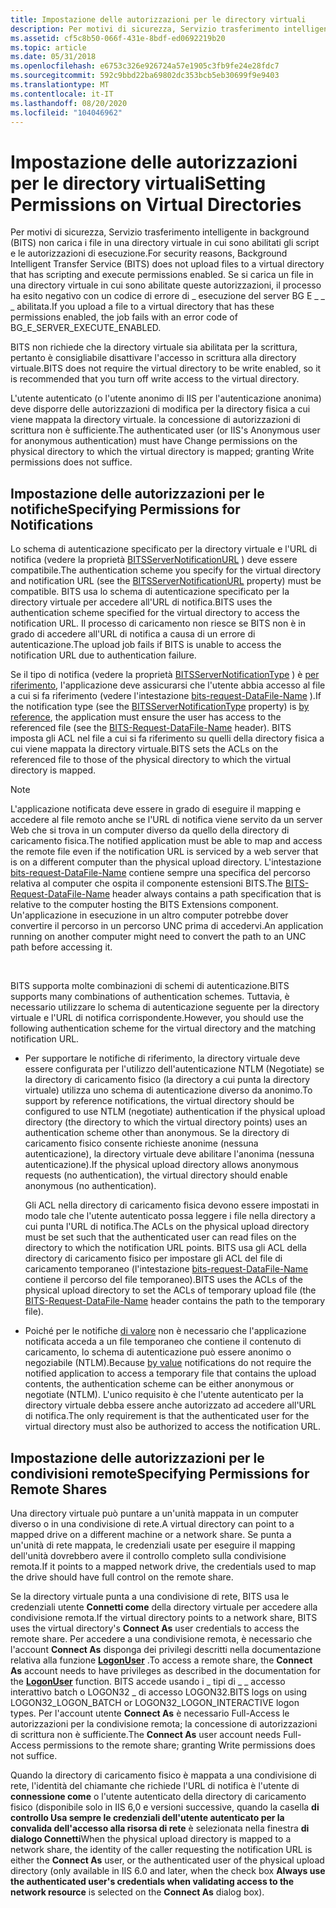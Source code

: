 ```yaml
---
title: Impostazione delle autorizzazioni per le directory virtuali
description: Per motivi di sicurezza, Servizio trasferimento intelligente in background (BITS) non carica i file in una directory virtuale in cui sono abilitati gli script e le autorizzazioni di esecuzione.
ms.assetid: cf5c8b50-066f-431e-8bdf-ed0692219b20
ms.topic: article
ms.date: 05/31/2018
ms.openlocfilehash: e6753c326e926724a57e1905c3fb9fe24e28fdc7
ms.sourcegitcommit: 592c9bbd22ba69802dc353bcb5eb30699f9e9403
ms.translationtype: MT
ms.contentlocale: it-IT
ms.lasthandoff: 08/20/2020
ms.locfileid: "104046962"
---
```

# <a name="setting-permissions-on-virtual-directories"></a><span data-ttu-id="7caff-103">Impostazione delle autorizzazioni per le directory virtuali</span><span class="sxs-lookup"><span data-stu-id="7caff-103">Setting Permissions on Virtual Directories</span></span>

<span data-ttu-id="7caff-104">Per motivi di sicurezza, Servizio trasferimento intelligente in background (BITS) non carica i file in una directory virtuale in cui sono abilitati gli script e le autorizzazioni di esecuzione.</span><span class="sxs-lookup"><span data-stu-id="7caff-104">For security reasons, Background Intelligent Transfer Service (BITS) does not upload files to a virtual directory that has scripting and execute permissions enabled.</span></span> <span data-ttu-id="7caff-105">Se si carica un file in una directory virtuale in cui sono abilitate queste autorizzazioni, il processo ha esito negativo con un codice di errore di \_ esecuzione del server BG E \_ \_ \_ abilitata.</span><span class="sxs-lookup"><span data-stu-id="7caff-105">If you upload a file to a virtual directory that has these permissions enabled, the job fails with an error code of BG\_E\_SERVER\_EXECUTE\_ENABLED.</span></span>

<span data-ttu-id="7caff-106">BITS non richiede che la directory virtuale sia abilitata per la scrittura, pertanto è consigliabile disattivare l'accesso in scrittura alla directory virtuale.</span><span class="sxs-lookup"><span data-stu-id="7caff-106">BITS does not require the virtual directory to be write enabled, so it is recommended that you turn off write access to the virtual directory.</span></span>

<span data-ttu-id="7caff-107">L'utente autenticato (o l'utente anonimo di IIS per l'autenticazione anonima) deve disporre delle autorizzazioni di modifica per la directory fisica a cui viene mappata la directory virtuale. la concessione di autorizzazioni di scrittura non è sufficiente.</span><span class="sxs-lookup"><span data-stu-id="7caff-107">The authenticated user (or IIS's Anonymous user for anonymous authentication) must have Change permissions on the physical directory to which the virtual directory is mapped; granting Write permissions does not suffice.</span></span>

## <a name="specifying-permissions-for-notifications"></a><span data-ttu-id="7caff-108">Impostazione delle autorizzazioni per le notifiche</span><span class="sxs-lookup"><span data-stu-id="7caff-108">Specifying Permissions for Notifications</span></span>

<span data-ttu-id="7caff-109">Lo schema di autenticazione specificato per la directory virtuale e l'URL di notifica (vedere la proprietà [BITSServerNotificationURL](bits-iis-extension-properties.md) ) deve essere compatibile.</span><span class="sxs-lookup"><span data-stu-id="7caff-109">The authentication scheme you specify for the virtual directory and notification URL (see the [BITSServerNotificationURL](bits-iis-extension-properties.md) property) must be compatible.</span></span> <span data-ttu-id="7caff-110">BITS usa lo schema di autenticazione specificato per la directory virtuale per accedere all'URL di notifica.</span><span class="sxs-lookup"><span data-stu-id="7caff-110">BITS uses the authentication scheme specified for the virtual directory to access the notification URL.</span></span> <span data-ttu-id="7caff-111">Il processo di caricamento non riesce se BITS non è in grado di accedere all'URL di notifica a causa di un errore di autenticazione.</span><span class="sxs-lookup"><span data-stu-id="7caff-111">The upload job fails if BITS is unable to access the notification URL due to authentication failure.</span></span>

<span data-ttu-id="7caff-112">Se il tipo di notifica (vedere la proprietà [BITSServerNotificationType](bits-iis-extension-properties.md) ) è [per riferimento](using-bits-notification-request-response-headers.md), l'applicazione deve assicurarsi che l'utente abbia accesso al file a cui si fa riferimento (vedere l'intestazione [bits-request-DataFile-Name](notification-protocol-for-server-applications.md) ).</span><span class="sxs-lookup"><span data-stu-id="7caff-112">If the notification type (see the [BITSServerNotificationType](bits-iis-extension-properties.md) property) is [by reference](using-bits-notification-request-response-headers.md), the application must ensure the user has access to the referenced file (see the [BITS-Request-DataFile-Name](notification-protocol-for-server-applications.md) header).</span></span> <span data-ttu-id="7caff-113">BITS imposta gli ACL nel file a cui si fa riferimento su quelli della directory fisica a cui viene mappata la directory virtuale.</span><span class="sxs-lookup"><span data-stu-id="7caff-113">BITS sets the ACLs on the referenced file to those of the physical directory to which the virtual directory is mapped.</span></span>

> [!Note]  
> <span data-ttu-id="7caff-114">L'applicazione notificata deve essere in grado di eseguire il mapping e accedere al file remoto anche se l'URL di notifica viene servito da un server Web che si trova in un computer diverso da quello della directory di caricamento fisica.</span><span class="sxs-lookup"><span data-stu-id="7caff-114">The notified application must be able to map and access the remote file even if the notification URL is serviced by a web server that is on a different computer than the physical upload directory.</span></span> <span data-ttu-id="7caff-115">L'intestazione [bits-request-DataFile-Name](notification-protocol-for-server-applications.md) contiene sempre una specifica del percorso relativa al computer che ospita il componente estensioni BITS.</span><span class="sxs-lookup"><span data-stu-id="7caff-115">The [BITS-Request-DataFile-Name](notification-protocol-for-server-applications.md) header always contains a path specification that is relative to the computer hosting the BITS Extensions component.</span></span> <span data-ttu-id="7caff-116">Un'applicazione in esecuzione in un altro computer potrebbe dover convertire il percorso in un percorso UNC prima di accedervi.</span><span class="sxs-lookup"><span data-stu-id="7caff-116">An application running on another computer might need to convert the path to an UNC path before accessing it.</span></span>

 

<span data-ttu-id="7caff-117">BITS supporta molte combinazioni di schemi di autenticazione.</span><span class="sxs-lookup"><span data-stu-id="7caff-117">BITS supports many combinations of authentication schemes.</span></span> <span data-ttu-id="7caff-118">Tuttavia, è necessario utilizzare lo schema di autenticazione seguente per la directory virtuale e l'URL di notifica corrispondente.</span><span class="sxs-lookup"><span data-stu-id="7caff-118">However, you should use the following authentication scheme for the virtual directory and the matching notification URL.</span></span>

-   <span data-ttu-id="7caff-119">Per supportare le notifiche di riferimento, la directory virtuale deve essere configurata per l'utilizzo dell'autenticazione NTLM (Negotiate) se la directory di caricamento fisico (la directory a cui punta la directory virtuale) utilizza uno schema di autenticazione diverso da anonimo.</span><span class="sxs-lookup"><span data-stu-id="7caff-119">To support by reference notifications, the virtual directory should be configured to use NTLM (negotiate) authentication if the physical upload directory (the directory to which the virtual directory points) uses an authentication scheme other than anonymous.</span></span> <span data-ttu-id="7caff-120">Se la directory di caricamento fisico consente richieste anonime (nessuna autenticazione), la directory virtuale deve abilitare l'anonima (nessuna autenticazione).</span><span class="sxs-lookup"><span data-stu-id="7caff-120">If the physical upload directory allows anonymous requests (no authentication), the virtual directory should enable anonymous (no authentication).</span></span>

    <span data-ttu-id="7caff-121">Gli ACL nella directory di caricamento fisica devono essere impostati in modo tale che l'utente autenticato possa leggere i file nella directory a cui punta l'URL di notifica.</span><span class="sxs-lookup"><span data-stu-id="7caff-121">The ACLs on the physical upload directory must be set such that the authenticated user can read files on the directory to which the notification URL points.</span></span> <span data-ttu-id="7caff-122">BITS usa gli ACL della directory di caricamento fisico per impostare gli ACL del file di caricamento temporaneo (l'intestazione [bits-request-DataFile-Name](notification-protocol-for-server-applications.md) contiene il percorso del file temporaneo).</span><span class="sxs-lookup"><span data-stu-id="7caff-122">BITS uses the ACLs of the physical upload directory to set the ACLs of temporary upload file (the [BITS-Request-DataFile-Name](notification-protocol-for-server-applications.md) header contains the path to the temporary file).</span></span>

-   <span data-ttu-id="7caff-123">Poiché per le notifiche [di valore](using-bits-notification-request-response-headers.md) non è necessario che l'applicazione notificata acceda a un file temporaneo che contiene il contenuto di caricamento, lo schema di autenticazione può essere anonimo o negoziabile (NTLM).</span><span class="sxs-lookup"><span data-stu-id="7caff-123">Because [by value](using-bits-notification-request-response-headers.md) notifications do not require the notified application to access a temporary file that contains the upload contents, the authentication scheme can be either anonymous or negotiate (NTLM).</span></span> <span data-ttu-id="7caff-124">L'unico requisito è che l'utente autenticato per la directory virtuale debba essere anche autorizzato ad accedere all'URL di notifica.</span><span class="sxs-lookup"><span data-stu-id="7caff-124">The only requirement is that the authenticated user for the virtual directory must also be authorized to access the notification URL.</span></span>

## <a name="specifying-permissions-for-remote-shares"></a><span data-ttu-id="7caff-125">Impostazione delle autorizzazioni per le condivisioni remote</span><span class="sxs-lookup"><span data-stu-id="7caff-125">Specifying Permissions for Remote Shares</span></span>

<span data-ttu-id="7caff-126">Una directory virtuale può puntare a un'unità mappata in un computer diverso o in una condivisione di rete.</span><span class="sxs-lookup"><span data-stu-id="7caff-126">A virtual directory can point to a mapped drive on a different machine or a network share.</span></span> <span data-ttu-id="7caff-127">Se punta a un'unità di rete mappata, le credenziali usate per eseguire il mapping dell'unità dovrebbero avere il controllo completo sulla condivisione remota.</span><span class="sxs-lookup"><span data-stu-id="7caff-127">If it points to a mapped network drive, the credentials used to map the drive should have full control on the remote share.</span></span>

<span data-ttu-id="7caff-128">Se la directory virtuale punta a una condivisione di rete, BITS usa le credenziali utente **Connetti come** della directory virtuale per accedere alla condivisione remota.</span><span class="sxs-lookup"><span data-stu-id="7caff-128">If the virtual directory points to a network share, BITS uses the virtual directory's **Connect As** user credentials to access the remote share.</span></span> <span data-ttu-id="7caff-129">Per accedere a una condivisione remota, è necessario che l'account **Connect As** disponga dei privilegi descritti nella documentazione relativa alla funzione [**LogonUser**](/windows/desktop/api/winbase/nf-winbase-logonusera) .</span><span class="sxs-lookup"><span data-stu-id="7caff-129">To access a remote share, the **Connect As** account needs to have privileges as described in the documentation for the [**LogonUser**](/windows/desktop/api/winbase/nf-winbase-logonusera) function.</span></span> <span data-ttu-id="7caff-130">BITS accede usando i \_ tipi di \_ \_ accesso interattivo batch o LOGON32 \_ di accesso LOGON32.</span><span class="sxs-lookup"><span data-stu-id="7caff-130">BITS logs on using LOGON32\_LOGON\_BATCH or LOGON32\_LOGON\_INTERACTIVE logon types.</span></span> <span data-ttu-id="7caff-131">Per l'account utente **Connect As** è necessario Full-Access le autorizzazioni per la condivisione remota; la concessione di autorizzazioni di scrittura non è sufficiente.</span><span class="sxs-lookup"><span data-stu-id="7caff-131">The **Connect As** user account needs Full-Access permissions to the remote share; granting Write permissions does not suffice.</span></span>

<span data-ttu-id="7caff-132">Quando la directory di caricamento fisico è mappata a una condivisione di rete, l'identità del chiamante che richiede l'URL di notifica è l'utente di **connessione come** o l'utente autenticato della directory di caricamento fisico (disponibile solo in IIS 6,0 e versioni successive, quando la casella **di controllo Usa sempre le credenziali dell'utente autenticato per la convalida dell'accesso alla risorsa di rete** è selezionata nella finestra **di dialogo Connetti**</span><span class="sxs-lookup"><span data-stu-id="7caff-132">When the physical upload directory is mapped to a network share, the identity of the caller requesting the notification URL is either the **Connect As** user, or the authenticated user of the physical upload directory (only available in IIS 6.0 and later, when the check box **Always use the authenticated user's credentials when validating access to the network resource** is selected on the **Connect As** dialog box).</span></span>

 

 